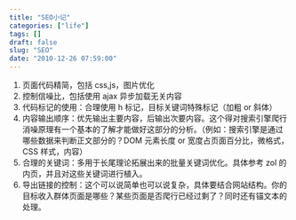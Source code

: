 ```yaml
---
title: "SEO小记"
categories: ["life"]
tags: []
draft: false
slug: "SEO"
date: "2010-12-26 07:59:00"
---
```


1. 页面代码精简，包括 css,js，图片优化
2. 控制信噪比，包括使用 ajax 异步加载无关内容
3. 代码标记的使用：合理使用 h 标记，目标关键词特殊标记（加粗 or 斜体）
4. 内容输出顺序：优先输出主要内容，后输出次要内容。这个得对搜索引擎爬行消噪原理有一个基本的了解才能做好这部分的分析。（例如：搜索引擎是通过哪些数据来判断正文部分的？DOM 元素长度 or 宽度占页面百分比，微格式，CSS 样式，内容）
5. 合理的关键词：多用于长尾理论拓展出来的批量关键词优化。具体参考 zol 的内页，并且对这些关键词进行植入。
6. 导出链接的控制：这个可以说简单也可以说复杂，具体要结合网站结构。你的目标收入群体页面是哪些？某些页面是否爬行已经过剩了？同时还有锚文本的处理。
